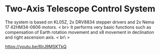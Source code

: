 # Two-Axis Telescope Control System

The system is based on KL05Z, 2x DRV8834 stepper drivers and 2x Nema 17 42HM34-0606 motors. < br\>
It performs very basic functions such as compensation of Earth rotation movement and x8 movement in declination and right ascension axis. < br\ >

https://youtu.be/6IrJ9MSKTkQ
